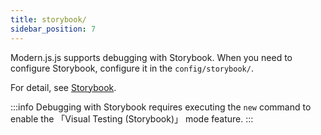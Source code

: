```yaml
---
title: storybook/
sidebar_position: 7
---
```


Modern.js.js supports debugging with Storybook. When you need to configure Storybook, configure it in the `config/storybook/`.

For detail, see [Storybook](https://storybook.js.org/docs/react/configure/overview).

:::info
Debugging with Storybook requires executing the `new` command to enable the 「Visual Testing (Storybook)」 mode feature.
:::
